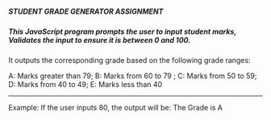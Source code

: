 ##### STUDENT GRADE GENERATOR ASSIGNMENT
##### This JavaScript program prompts the user to input student marks, Validates the input to ensure it is between 0 and 100.
It outputs the corresponding grade based on the following grade ranges:

A: Marks greater than 79;
B: Marks from 60 to 79 ; 
C: Marks from 50 to 59; 
D: Marks from 40 to 49; 
E: Marks less than 40

---
Example:
 If the user inputs 80, the output will be: The Grade is A 